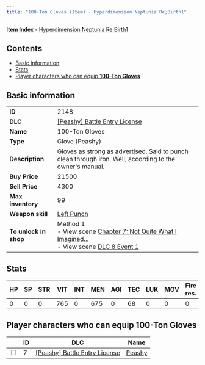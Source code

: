 ```yaml
---
title: "100-Ton Gloves (Item) - Hyperdimension Neptunia Re;Birth1"
---
```


[**Item Index**](/neptunia/rb1/item/index.html) - [Hyperdimension Neptunia Re;Birth1](/neptunia/rb1)

## Contents

- [Basic information](#basic-information)
- [Stats](#stats)
- [Player characters who can equip **100-Ton Gloves**](#player-characters-who-can-equip-100-ton-gloves)

## Basic information

|   |   |
| -- | -- |
| **ID** | 2148 |
| **DLC** | [[Peashy] Battle Entry License](/neptunia/rb1/dlc/8-peashy.html) |
| **Name** | 100-Ton Gloves |
| **Type** | Glove (Peashy) |
| **Description** | Gloves as strong as advertised. Said to punch clean through iron. Well, according to the owner's manual. |
| **Buy Price** | 21500 |
| **Sell Price** | 4300 |
| **Max inventory** | 99 |
| **Weapon skill** | [Left Punch](/neptunia/rb1/skill/8-1203-left-punch.html) |
| **To unlock in shop** | Method 1<br />- View scene [Chapter 7: Not Quite What I Imagined...](/neptunia/rb1/scene/1-701-chapter-7-not-quite-what-i-imagined.html)<br />- View scene [DLC 8 Event 1](/neptunia/rb1/scene/8-5020-dlc-8-event-1.html) |


## Stats

| HP | SP | STR | VIT | INT | MEN | AGI | TEC | LUK | MOV | Fire res. | Ice res. | Wind res. | Lightning res. |
| -- | -- | --- | --- | --- | --- | --- | --- | --- | --- | --------- | -------- | --------- | -------------- |
| 0 | 0 | 0 | 765 | 0 | 675 | 0 | 68 | 0 | 0 | 0 | 0 | 0 | 0 |


## Player characters who can equip **100-Ton Gloves**

|    | ID | DLC | Name |
| -- | -- | --- | ---- |
| <input type="checkbox" id="rb1-player-8-7" class="trackbox" /> | 7 | [[Peashy] Battle Entry License](/neptunia/rb1/dlc/8-peashy.html) | [Peashy](/neptunia/rb1/player/8-7-peashy.html) |
